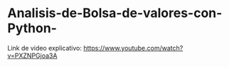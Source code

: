 # Analisis-de-Bolsa-de-valores-con-Python-

Link de video explicativo: https://www.youtube.com/watch?v=PXZNPGjoa3A
